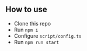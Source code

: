 ## How to use

- Clone this repo
- Run `npm i`
- Configure `script/config.ts`
- Run `npm run start`
